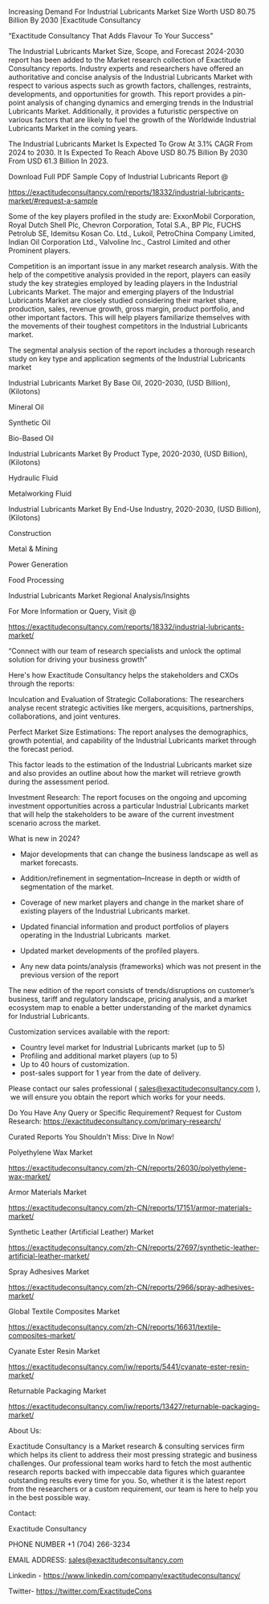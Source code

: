 Increasing Demand For Industrial Lubricants Market Size Worth USD 80.75 Billion By 2030 |Exactitude Consultancy

“Exactitude Consultancy That Adds Flavour To Your Success”

The Industrial Lubricants Market Size, Scope, and Forecast 2024-2030 report has been added to the Market research collection of Exactitude Consultancy reports. Industry experts and researchers have offered an authoritative and concise analysis of the Industrial Lubricants Market with respect to various aspects such as growth factors, challenges, restraints, developments, and opportunities for growth. This report provides a pin-point analysis of changing dynamics and emerging trends in the Industrial Lubricants Market. Additionally, it provides a futuristic perspective on various factors that are likely to fuel the growth of the Worldwide Industrial Lubricants Market in the coming years.

The Industrial Lubricants Market Is Expected To Grow At 3.1% CAGR From 2024 to 2030. It Is Expected To Reach Above USD 80.75 Billion By 2030 From USD 61.3 Billion In 2023.

Download Full PDF Sample Copy of Industrial Lubricants Report @

https://exactitudeconsultancy.com/reports/18332/industrial-lubricants-market/#request-a-sample

Some of the key players profiled in the study are: ExxonMobil Corporation, Royal Dutch Shell Plc, Chevron Corporation, Total S.A., BP Plc, FUCHS Petrolub SE, Idemitsu Kosan Co. Ltd., Lukoil, PetroChina Company Limited, Indian Oil Corporation Ltd., Valvoline Inc., Castrol Limited and other Prominent players.

Competition is an important issue in any market research analysis. With the help of the competitive analysis provided in the report, players can easily study the key strategies employed by leading players in the Industrial Lubricants Market. The major and emerging players of the Industrial Lubricants Market are closely studied considering their market share, production, sales, revenue growth, gross margin, product portfolio, and other important factors. This will help players familiarize themselves with the movements of their toughest competitors in the Industrial Lubricants market.

The segmental analysis section of the report includes a thorough research study on key type and application segments of the Industrial Lubricants market

Industrial Lubricants Market By Base Oil, 2020-2030, (USD Billion), (Kilotons)

Mineral Oil

Synthetic Oil

Bio-Based Oil

Industrial Lubricants Market By Product Type, 2020-2030, (USD Billion), (Kilotons)

Hydraulic Fluid

Metalworking Fluid

Industrial Lubricants Market By End-Use Industry, 2020-2030, (USD Billion), (Kilotons)

Construction

Metal & Mining

Power Generation

Food Processing

Industrial Lubricants Market Regional Analysis/Insights

For More Information or Query, Visit @

https://exactitudeconsultancy.com/reports/18332/industrial-lubricants-market/

“Connect with our team of research specialists and unlock the optimal solution for driving your business growth”

Here's how Exactitude Consultancy helps the stakeholders and CXOs through the reports:

Inculcation and Evaluation of Strategic Collaborations: The researchers analyse recent strategic activities like mergers, acquisitions, partnerships, collaborations, and joint ventures.

Perfect Market Size Estimations: The report analyses the demographics, growth potential, and capability of the Industrial Lubricants market through the forecast period.

This factor leads to the estimation of the Industrial Lubricants market size and also provides an outline about how the market will retrieve growth during the assessment period.

Investment Research: The report focuses on the ongoing and upcoming investment opportunities across a particular Industrial Lubricants market that will help the stakeholders to be aware of the current investment scenario across the market.

What is new in 2024?

- Major developments that can change the business landscape as well as market forecasts.

- Addition/refinement in segmentation–Increase in depth or width of segmentation of the market.

- Coverage of new market players and change in the market share of existing players of the Industrial Lubricants market.

- Updated financial information and product portfolios of players operating in the Industrial Lubricants  market.

- Updated market developments of the profiled players.

- Any new data points/analysis (frameworks) which was not present in the previous version of the report

The new edition of the report consists of trends/disruptions on customer’s business, tariff and regulatory landscape, pricing analysis, and a market ecosystem map to enable a better understanding of the market dynamics for Industrial Lubricants.

Customization services available with the report:

- Country level market for Industrial Lubricants market (up to 5)
- Profiling and additional market players (up to 5)
- Up to 40 hours of customization.
- post-sales support for 1 year from the date of delivery.

Please contact our sales professional ( sales@exactitudeconsultancy.com ),  we will ensure you obtain the report which works for your needs.

Do You Have Any Query or Specific Requirement? Request for Custom Research: https://exactitudeconsultancy.com/primary-research/

Curated Reports You Shouldn't Miss: Dive In Now!

Polyethylene Wax Market

https://exactitudeconsultancy.com/zh-CN/reports/26030/polyethylene-wax-market/

Armor Materials Market

https://exactitudeconsultancy.com/zh-CN/reports/17151/armor-materials-market/

Synthetic Leather (Artificial Leather) Market

https://exactitudeconsultancy.com/zh-CN/reports/27697/synthetic-leather-artificial-leather-market/

Spray Adhesives Market

https://exactitudeconsultancy.com/zh-CN/reports/2966/spray-adhesives-market/

Global Textile Composites Market

https://exactitudeconsultancy.com/zh-CN/reports/16631/textile-composites-market/

Cyanate Ester Resin Market

https://exactitudeconsultancy.com/iw/reports/5441/cyanate-ester-resin-market/

Returnable Packaging Market

https://exactitudeconsultancy.com/iw/reports/13427/returnable-packaging-market/

About Us:

Exactitude Consultancy is a Market research & consulting services firm which helps its client to address their most pressing strategic and business challenges. Our professional team works hard to fetch the most authentic research reports backed with impeccable data figures which guarantee outstanding results every time for you. So, whether it is the latest report from the researchers or a custom requirement, our team is here to help you in the best possible way.

Contact:

Exactitude Consultancy

PHONE NUMBER +1 (704) 266-3234

EMAIL ADDRESS: sales@exactitudeconsultancy.com

Linkedin - https://www.linkedin.com/company/exactitudeconsultancy/

Twitter- https://twitter.com/ExactitudeCons


